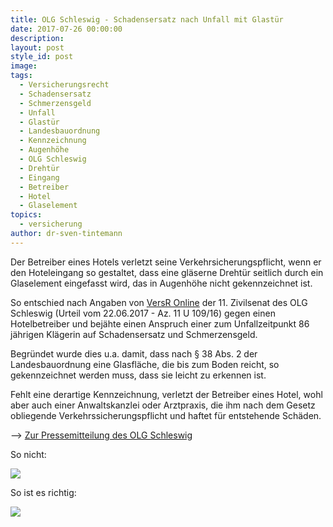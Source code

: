 ```yaml
---
title: OLG Schleswig - Schadensersatz nach Unfall mit Glastür
date: 2017-07-26 00:00:00
description:
layout: post
style_id: post
image:
tags:
  - Versicherungsrecht
  - Schadensersatz
  - Schmerzensgeld
  - Unfall
  - Glastür
  - Landesbauordnung
  - Kennzeichnung
  - Augenhöhe
  - OLG Schleswig
  - Drehtür
  - Eingang
  - Betreiber
  - Hotel
  - Glaselement
topics:
  - versicherung
author: dr-sven-tintemann
---
```

Der Betreiber eines Hotels verletzt seine Verkehrsicherungspflicht, wenn er den Hoteleingang so gestaltet, dass eine gläserne Drehtür seitlich durch ein Glaselement eingefasst wird, das in Augenhöhe nicht gekennzeichnet ist.

So entschied nach Angaben von [VersR Online](http://www.versr.de/pressemitteilung-olg-schleswig-die-tuecken-einer-glastuer/?xing_share=news) der 11. Zivilsenat des OLG Schleswig (Urteil vom 22.06.2017 - Az. 11 U 109/16) gegen einen Hotelbetreiber und bejähte einen Anspruch einer zum Unfallzeitpunkt 86 jährigen Klägerin auf Schadensersatz und Schmerzensgeld.

Begründet wurde dies u.a. damit, dass nach § 38 Abs. 2 der Landesbauordnung eine Glasfläche, die bis zum Boden reicht, so gekennzeichnet werden muss, dass sie leicht zu erkennen ist.

Fehlt eine derartige Kennzeichnung, verletzt der Betreiber eines Hotel, wohl aber auch einer Anwaltskanzlei oder Arztpraxis, die ihm nach dem Gesetz obliegende Verkehrssicherungspflicht und haftet für entstehende Schäden.

–&gt; [Zur Pressemitteilung des OLG Schleswig](http://www.schleswig-holstein.de/DE/Justiz/OLG/Presse/PI/201705Glastuer.html)

So nicht:

![](/uploads/versions/glastür-falsch---x----3024-4032x---.jpg)

So ist es richtig:

![](/uploads/versions/glastür-richtig---x----3024-4032x---.jpg)